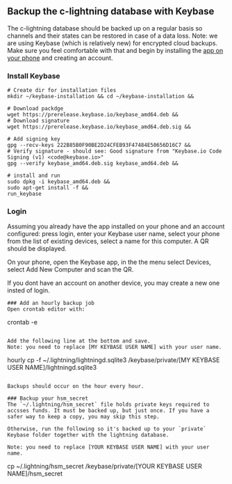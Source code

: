 
## Backup the c-lightning database with Keybase
The c-lightning database should be backed up on a regular basis so channels and their states can be restored in case of a data loss. Note: we are using Keybase (which is relatively new) for encrypted cloud backups. Make sure you feel comfortable with that and begin by installing the [app on your phone](https://keybase.io/download) and creating an account.

### Install Keybase
```
# Create dir for installation files
mkdir ~/keybase-installation && cd ~/keybase-installation &&

# Download packdge 
wget https://prerelease.keybase.io/keybase_amd64.deb &&
# Download signature
wget https://prerelease.keybase.io/keybase_amd64.deb.sig &&

# Add signing key
gpg --recv-keys 222B85B0F90BE2D24CFEB93F47484E50656D16C7 &&
# Verify signature - should see: Good signature from "Keybase.io Code Signing (v1) <code@keybase.io>"
gpg --verify keybase_amd64.deb.sig keybase_amd64.deb &&

# install and run
sudo dpkg -i keybase_amd64.deb &&
sudo apt-get install -f &&
run_keybase
```
### Login
Assuming you already have the app installed on your phone and an account configured:
press login, enter your Keybase user name, select your phone from the list of existing devices, select a name for this computer. A QR should be displayed. 

On your phone, open the Keybase app, in the the menu select Devices, select Add New Computer and scan the QR.

If you dont have an account on another device, you may create a new one insted of login.

```
### Add an hourly backup job
Open crontab editor with:
```
crontab -e
```

Add the following line at the bottom and save.
Note: you need to replace [MY KEYBASE USER NAME] with your user name.
```
hourly cp -f ~/.lightning/lightningd.sqlite3 /keybase/private/[MY KEYBASE USER NAME]/lightningd.sqlite3

```

Backups should occur on the hour every hour.

### Backup your hsm_secret
The `~/.lightning/hsm_secret` file holds private keys required to accsses funds. It must be backed up, but just once. If you have a safer way to keep a copy, you may skip this step. 

Otherwise, run the following so it's backed up to your `private` Keybase folder together with the lightning database.

Note: you need to replace [YOUR KEYBASE USER NAME] with your user name.

```
cp ~/.lightning/hsm_secret /keybase/private/[YOUR KEYBASE USER NAME]/hsm_secret
```

